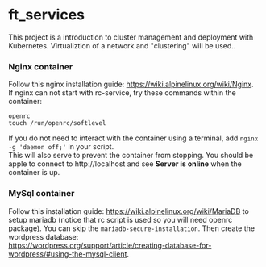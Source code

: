 # ft_services
This project is a introduction to cluster management and deployment with Kubernetes. Virtualiztion of a network and "clustering" will be used..


### Nginx container

Follow this nginx installation guide: https://wiki.alpinelinux.org/wiki/Nginx.  
If nginx can not start with rc-service, try these commands within the container:
```
openrc
touch /run/openrc/softlevel
```
If you do not need to interact with the container using a terminal, add `nginx -g 'daemon off;'` in your script.  
This will also serve to prevent the container from stopping.
You should be apple to connect to http://localhost and see __Server is online__ when the container is up.

### MySql container

Follow this installation guide: https://wiki.alpinelinux.org/wiki/MariaDB to setup mariadb (notice that rc script is used so you will need openrc package). You can skip the `mariadb-secure-installation`.
Then create the wordpress database:  
https://wordpress.org/support/article/creating-database-for-wordpress/#using-the-mysql-client.
